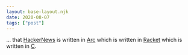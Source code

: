 ```yaml
---
layout: base-layout.njk
date: 2020-08-07
tags: ["post"]
---
```


... that [HackerNews](https://news.ycombinator.com/) is written in [Arc](<https://en.wikipedia.org/wiki/Arc_(programming_language)>) which is written in [Racket](<https://en.wikipedia.org/wiki/Racket_(programming_language)>) which is written in [C](<https://en.wikipedia.org/wiki/C_(programming_language)>).
